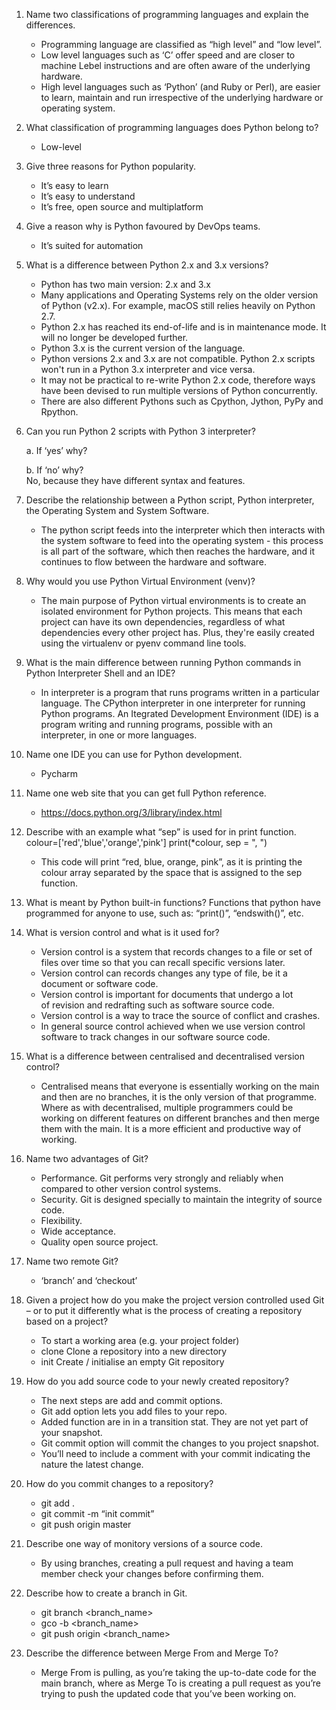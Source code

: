 1. Name two classifications of programming languages and explain the differences. 
    - Programming language are classified as “high level” and “low level”. 
    - Low level languages such as ‘C’ offer speed and are closer to machine Lebel instructions and are often aware of the underlying hardware.
    - High level languages such as ‘Python’ (and Ruby or Perl), are easier to learn, maintain and run irrespective of the underlying hardware or operating system.


2. What classification of programming languages does Python belong to? 
    - Low-level


3. Give three reasons for Python popularity. 
    - It’s easy to learn
    - It’s easy to understand 
    - It’s free, open source and multiplatform


4. Give a reason why is Python favoured by DevOps teams. 
    - It’s suited for automation


5. What is a difference between Python 2.x and 3.x versions? 
    - Python has two main version: 2.x and 3.x
    - Many applications and Operating Systems rely on the older version of Python (v2.x). For example, macOS still relies heavily on Python 2.7.
    - Python 2.x has reached its end-of-life and is in maintenance mode. It will no longer be developed further. 
    - Python 3.x is the current version of the language.
    - Python versions 2.x and 3.x are not compatible. Python 2.x scripts won't run in a Python 3.x interpreter and vice versa.
    - It may not be practical to re-write Python 2.x code, therefore ways have been devised to run multiple versions of Python concurrently.
    - There are also different Pythons such as Cpython, Jython, PyPy and Rpython.


6. Can you run Python 2 scripts with Python 3 interpreter? 

	a. If ‘yes’ why? 

	b. If ‘no’ why? <br>
		No, because they have different syntax and features.


7. Describe the relationship between a Python script, Python interpreter, the Operating System and System Software. 

    - The python script feeds into the interpreter which then interacts with the system software to feed into the operating system - this process is all part of the software, which then reaches the hardware, and it continues to flow between the hardware and software.

8. Why would you use Python Virtual Environment (venv)? 
    - The main purpose of Python virtual environments is to create an isolated environment for Python projects. This means that each project can have its own dependencies, regardless of what dependencies every other project has. Plus, they're easily created using the virtualenv or pyenv command line tools.


9. What is the main difference between running Python commands in Python Interpreter Shell and an IDE? 
    - In interpreter is a program that runs programs written in a particular language. The CPython interpreter in one interpreter for running Python programs. An Itegrated Development Environment (IDE) is a program writing and running programs, possible with an interpreter, in one or more languages.


10. Name one IDE you can use for Python development. 
    - Pycharm


11. Name one web site that you can get full Python reference. 
    - https://docs.python.org/3/library/index.html 


12. Describe with an example what “sep” is used for in print function. 
	colour=['red','blue','orange','pink']
	print(*colour, sep = ", ")
    - This code will print “red, blue, orange, pink”, as it is printing the colour array separated by the space that is assigned to the sep function.


13. What is meant by Python built-in functions? 
	Functions that python have programmed for anyone to use, such as: “print()”, “endswith()”, etc.


14. What is version control and what is it used for? 
    - Version control is a system that records changes to a file or set of files over time so that you can recall specific versions later.
    - Version control can records changes any type of file, be it a document or software code.
    - Version control is important for documents that undergo a lot of revision and redrafting such as software source code. 
    - Version control is a way to trace the source of conflict and crashes.
    - In general source control achieved when we use version control software to track changes in our software source code.


15. What is a difference between centralised and decentralised version control? 
    - Centralised means that everyone is essentially working on the main and then are no branches, it is the only version of that programme. Where as with decentralised, multiple programmers could be working on different features on different branches and then merge them with the main. It is a more efficient and productive way of working.


16. Name two advantages of Git? 
    - Performance. Git performs very strongly and reliably when compared to other version control systems.
    - Security. Git is designed specially to maintain the integrity of source code.
    - Flexibility.
    - Wide acceptance.
    - Quality open source project.


17. Name two remote Git? 
    - ‘branch’ and ‘checkout’


18. Given a project how do you make the project version controlled used Git – or to put it differently what is the process of creating a repository based on a project? 
    - To start a working area (e.g. your project folder)
    -    clone      Clone a repository into a new directory
    -    init       Create / initialise an empty Git repository


19. How do you add source code to your newly created repository? 
    - The next steps are add and commit options. 
    - Git add option lets you add files to your repo.  
    - Added function are in in a transition stat. They are not yet part of your snapshot.
    - Git commit option will commit the changes to you project snapshot.
    - You’ll need to include a comment with your commit indicating the nature the latest change.


20. How do you commit changes to a repository? 
    - git add .
    - git commit -m “init commit”
    - git push origin master


21. Describe one way of monitory versions of a source code. 
    - By using branches, creating a pull request and having a team member check your changes before confirming them.


22. Describe how to create a branch in Git. 
    - git branch <branch_name>
    - gco -b <branch_name>
    - git push origin <branch_name> 


23. Describe the difference between Merge From and Merge To?
    - Merge From is pulling, as you’re taking the up-to-date code for the main branch, where as Merge To is creating a pull request as you’re trying to push the updated code that you’ve been working on.



